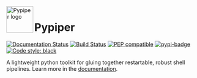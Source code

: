 <img src="https://raw.githubusercontent.com/databio/pypiper/master/logo_pypiper.svg?sanitize=true" alt="Pypiper logo" height="70" align="left"/>

# Pypiper

[![Documentation Status](https://readthedocs.org/projects/pypiper/badge/?version=latest)](http://pypiper.readthedocs.org/en/latest/?badge=latest)
[![Build Status](https://github.com/databio/pypiper/actions/workflows/run-pytest.yml/badge.svg)](https://github.com/databio/pypiper/actions/workflows/run-pytest.yml)
[![PEP compatible](http://pepkit.github.io/img/PEP-compatible-green.svg)](http://pepkit.github.io)
[![pypi-badge](https://img.shields.io/pypi/v/piper)](https://pypi.org/project/piper)
[![Code style: black](https://img.shields.io/badge/code%20style-black-000000.svg)](https://github.com/psf/black)

A lightweight python toolkit for gluing together restartable, robust shell pipelines. Learn more in the [documentation](http://pypiper.databio.org).
